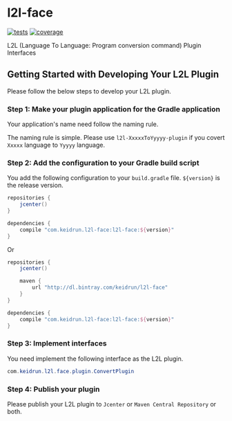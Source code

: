 # l2l-face

[![tests][tests]][tests-url]
[![coverage][cover]][cover-url]

L2L (Language To Language: Program conversion command) Plugin Interfaces

## Getting Started with Developing Your L2L Plugin
Please follow the below steps to develop your L2L plugin.

### Step 1: Make your plugin application for the Gradle application

Your application's name need follow the naming rule.

The naming rule is simple. Please use `l2l-XxxxxToYyyyy-plugin` if you covert `Xxxxx` language to `Yyyyy` language.

### Step 2: Add the configuration to your Gradle build script

You add the following configuration to your `build.gradle` file. `${version}` is the release version.

```groovy
repositories {
    jcenter()
}

dependencies {
    compile "com.keidrun.l2l-face:l2l-face:${version}"
}
```

Or

```groovy
repositories {
    jcenter()

    maven {
        url "http://dl.bintray.com/keidrun/l2l-face"
    }
}

dependencies {
    compile "com.keidrun.l2l-face:l2l-face:${version}"
}
```

### Step 3: Implement interfaces

You need implement the following interface as the L2L plugin.

```java
com.keidrun.l2l.face.plugin.ConvertPlugin
```

### Step 4: Publish your plugin

Please publish your L2L plugin to `Jcenter` or `Maven Central Repository` or both.

[tests]:https://travis-ci.org/keidrun/l2l-face.svg?branch=master
[tests-url]:https://travis-ci.org/keidrun/l2l-face

[cover]:https://codecov.io/gh/keidrun/l2l-face/branch/master/graph/badge.svg
[cover-url]:https://codecov.io/gh/keidrun/l2l-face
